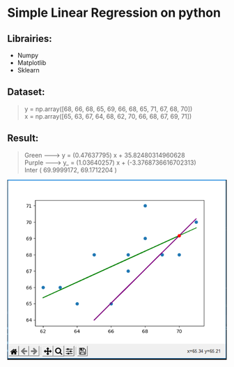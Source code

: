 # Simple Linear Regression on python

## Librairies:

- Numpy
- Matplotlib
- Sklearn

## Dataset:

> y = np.array([68, 66, 68, 65, 69, 66, 68, 65, 71, 67, 68, 70])  
> x = np.array([65, 63, 67, 64, 68, 62, 70, 66, 68, 67, 69, 71])

## Result:

> Green ---> y = (0.47637795) x + 35.82480314960628  
> Purple ---> y\_ = (1.03640257) x + (-3.3768736616702313)  
> Inter ( 69.9999172, 69.1712204 )

![result](assets/result.PNG)

